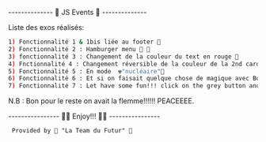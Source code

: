 -------------- 🔢 JS Events 🔢 --------------

Liste des exos réalisés:

```sh
1) Fonctionnalité 1 & 1bis liée au footer 👋
2) Fonctionnalité 2 : Hamburger menu 🍔 🤗
3) fonctionnalité 3 : Changement de la couleur du text en rouge 🧮
4) Fnctionnalité 4 : Changement réversible de la couleur de la 2nd card🏛️
5) Fonctionnalité 5 : En mode  ☢"nucléaire"🤯
6) Fonctionnalité 6 : Et si on faisait quelque chose de magique avec Boo Boo (aka Boostrap)
7) Fonctionnalité 7 : Let have some fun!!! click on the grey button and see what happen
```
N.B : Bon pour le reste on avait la flemme!!!!!! PEACEEEE.

---------------- 🧑🏼 Enjoy!!! 👨🏻 ----------------


     Provided by 🚀 "La Team du Futur" 🚀

